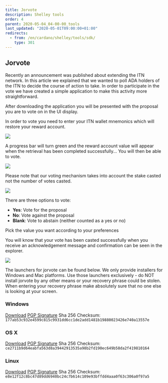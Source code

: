 ```yaml
---
title: Jorvote
description: Shelley tools
order: 4
parent: 2020-05-04_04-00-00_tools
last_updated: "2020-05-01T09:00:00+01:00"
redirects:
  - from: /en/cardano/shelley/tools/sdk/
    type: 301
---
```

## Jorvote

Recently an announcement was published about extending the ITN network. In this article we explained that we wanted to poll ADA holders of the ITN to decide the course of action to take. In order to participate in the vote we have created a simple application to make this activity more straightforward. 

After downloading the application you will be presented with the proposal you are to vote on in the UI display. 

In order to vote you need to enter your ITN wallet mnemonics which will restore your reward account. 

![](https://staging-testnets-cardano.netlify.app/images/jorvote-image1.png)

A progress bar will turn green and the reward account value will appear when the retrieval has been completed successfully... You will then be able to vote.

![](https://staging-testnets-cardano.netlify.app/images/jorvote-image2.png)

Please note that our voting mechanism takes into account the stake casted not the number of votes casted.

![](https://staging-testnets-cardano.netlify.app/images/jorvote-image3.png)

There are three options to vote:

* **Yes**: Vote for the proposal
* **No**: Vote against the proposal
* **Blank**: Vote to abstain (neither counted as a yes or no)

Pick the value you want according to your preferences

You will know that your vote has been casted successfully when you receive an acknowledgement message and confirmation can be seen in the explorer.

![](https://staging-testnets-cardano.netlify.app/images/jorvote-image4.png)

The launchers for jorvote can be found below. We only provide installers for Windows and Mac platforms. Use those launchers exclusively - do NOT install jorvote by any other means or your recovery phrase could be stolen. When entering your recovery phrase make absolutely sure that no one else is looking at your screen.

### Windows

[Download](https://s3.eu-west-2.amazonaws.com/update-jormungandr-incentivized.iohk.io/jorvote-v1.0.0-x86_64-pc-windows-msvc-default-signed.zip)
[PGP Signature](https://s3.eu-west-2.amazonaws.com/update-jormungandr-incentivized.iohk.io/jorvote-v1.0.0-x86_64-pc-windows-msvc-default-signed.zip.asc)
Sha 256 Checksum: `177ab53c932e4599c815c9931dd6cc1de2add1481b19880023426e740a13557e`

### OS X

[Download](https://s3.eu-west-2.amazonaws.com/update-jormungandr-incentivized.iohk.io/jorvote-v1.0.0-x86_64-apple-darwin-default-signed.tar.gz)
[PGP Signature](https://s3.eu-west-2.amazonaws.com/update-jormungandr-incentivized.iohk.io/jorvote-v1.0.0-x86_64-apple-darwin-default-signed.tar.gz.asc)
Sha 256 Checksum: `ce2711b9d64eabfa563d8a39442913535a98b2fd190ec649b58da2f419810164`

### Linux

[Download](https://s3.eu-west-2.amazonaws.com/update-jormungandr-incentivized.iohk.io/jorvote-v1.0.0-x86_64-unknown-linux-gnu-default.tar.gz)
[PGP Signature](https://s3.eu-west-2.amazonaws.com/update-jormungandr-incentivized.iohk.io/jorvote-v1.0.0-x86_64-unknown-linux-gnu-default.tar.gz.asc)
Sha 256 Checksum: `e8e12f12c8bc47d89dd6940bc24c7b614c109e93bffdd4aaa0f63c306a0f97a5`
